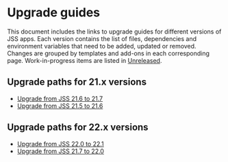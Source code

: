 # Upgrade guides

This document includes the links to upgrade guides for different versions of JSS apps.
Each version contains the list of files, dependencies and environment variables that need to be added, updated or removed. Changes are grouped by templates and add-ons in each corresponding page.
Work-in-progress items are listed in [Unreleased](./docs/upgrades/unreleased.md).

## Upgrade paths for 21.x versions
- [Upgrade from JSS 21.6 to 21.7](./docs/upgrades/21.x/21.7.md) 
- [Upgrade from JSS 21.5 to 21.6](./docs/upgrades/21.x/21.6.md)

## Upgrade paths for 22.x versions
- [Upgrade from JSS 22.0 to 22.1]((./docs/upgrades/22.x/22.1.md))
- [Upgrade from JSS 21.7 to 22.0]((./docs/upgrades/22.x/22.0.md))